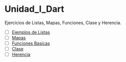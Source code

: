 # Unidad_I_Dart
Ejercicios de Listas, Mapas, Funciones, Clase y Herencia.
- [ ] [Ejemplos de Listas](https://dartpad.dartlang.org/32479e909d504237e06423a4bc8e041b) 
- [ ] [Mapas](https://dartpad.dartlang.org/7ea65ac608f87617b665d2b6cbe90199 )
- [ ] [Funciones Basicas](https://dartpad.dartlang.org/e21154831b3bbdb9fdffcbea90b70c17)
- [ ] [Clase](https://dartpad.dartlang.org/8c4a9ba88ea6eb6cfbb66f5d76c701c0 )
- [ ] [Herencia](https://dartpad.dartlang.org/31d03ea4b676df792b1582ae742e9322 )   
